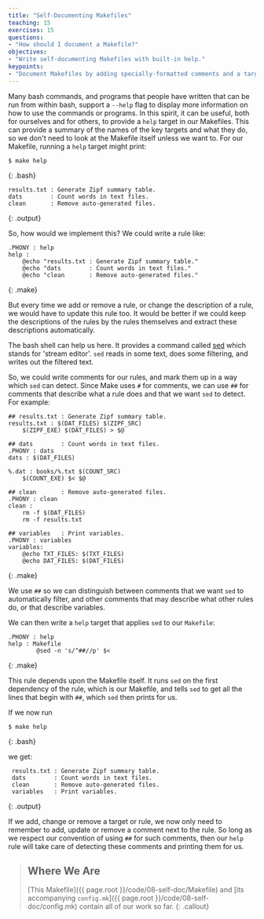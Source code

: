 ```yaml
---
title: "Self-Documenting Makefiles"
teaching: 15
exercises: 15
questions:
- "How should I document a Makefile?"
objectives:
- "Write self-documenting Makefiles with built-in help."
keypoints:
- "Document Makefiles by adding specially-formatted comments and a target to extract and format them."
---
```


Many bash commands, and programs that people have written that can be
run from within bash, support a `--help` flag to display more
information on how to use the commands or programs. In this spirit, it
can be useful, both for ourselves and for others, to provide a `help`
target in our Makefiles. This can provide a summary of the names of
the key targets and what they do, so we don't need to look at the
Makefile itself unless we want to. For our Makefile, running a `help`
target might print:

~~~
$ make help
~~~
{: .bash}

~~~
results.txt : Generate Zipf summary table.
dats        : Count words in text files.
clean       : Remove auto-generated files.
~~~
{: .output}

So, how would we implement this? We could write a rule like:

~~~
.PHONY : help
help :
	@echo "results.txt : Generate Zipf summary table."
	@echo "dats        : Count words in text files."
	@echo "clean       : Remove auto-generated files."
~~~
{: .make}

But every time we add or remove a rule, or change the description of a
rule, we would have to update this rule too. It would be better if we
could keep the descriptions of the rules by the rules themselves and
extract these descriptions automatically.

The bash shell can help us here. It provides a command called
[sed][sed-docs] which stands for 'stream editor'. `sed` reads in some
text, does some filtering, and writes out the filtered text.

So, we could write comments for our rules, and mark them up in a way
which `sed` can detect. Since Make uses `#` for comments, we can use
`##` for comments that describe what a rule does and that we want
`sed` to detect. For example:

~~~
## results.txt : Generate Zipf summary table.
results.txt : $(DAT_FILES) $(ZIPF_SRC)
	$(ZIPF_EXE) $(DAT_FILES) > $@

## dats        : Count words in text files.
.PHONY : dats
dats : $(DAT_FILES)

%.dat : books/%.txt $(COUNT_SRC)
	$(COUNT_EXE) $< $@

## clean       : Remove auto-generated files.
.PHONY : clean
clean :
	rm -f $(DAT_FILES)
	rm -f results.txt

## variables   : Print variables.
.PHONY : variables
variables:
	@echo TXT_FILES: $(TXT_FILES)
	@echo DAT_FILES: $(DAT_FILES)
~~~
{: .make}

We use `##` so we can distinguish between comments that we want `sed`
to automatically filter, and other comments that may describe what
other rules do, or that describe variables.

We can then write a `help` target that applies `sed` to our `Makefile`:

~~~
.PHONY : help
help : Makefile
        @sed -n 's/^##//p' $<
~~~
{: .make}

This rule depends upon the Makefile itself. It runs `sed` on the first
dependency of the rule, which is our Makefile, and tells `sed` to get
all the lines that begin with `##`, which `sed` then prints for us.

If we now run

~~~
$ make help
~~~
{: .bash}

we get:

~~~
 results.txt : Generate Zipf summary table.
 dats        : Count words in text files.
 clean       : Remove auto-generated files.
 variables   : Print variables.
~~~
{: .output}

If we add, change or remove a target or rule, we now only need to
remember to add, update or remove a comment next to the rule. So long
as we respect our convention of using `##` for such comments, then our
`help` rule will take care of detecting these comments and printing
them for us.

> ## Where We Are
>
> [This Makefile]({{ page.root }}/code/08-self-doc/Makefile)
> and [its accompanying `config.mk`]({{ page.root }}/code/08-self-doc/config.mk)
> contain all of our work so far.
{: .callout}

[sed-docs]: https://www.gnu.org/software/sed/
